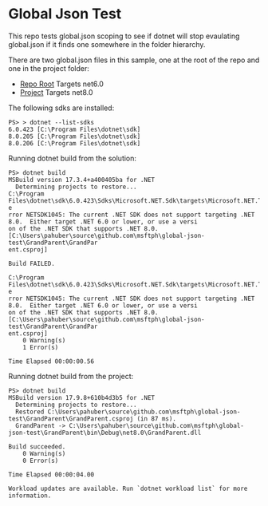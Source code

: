 # Global Json Test

This repo tests global.json scoping to see if dotnet will stop evaulating global.json if it finds one somewhere in the folder hierarchy. 

There are two global.json files in this sample, one at the root of the repo and one in the project folder:

* [Repo Root](global.json) Targets net6.0
* [Project](GrandParent/global.json) Targets net8.0

The following sdks are installed:

```
PS> > dotnet --list-sdks
6.0.423 [C:\Program Files\dotnet\sdk]
8.0.205 [C:\Program Files\dotnet\sdk]
8.0.206 [C:\Program Files\dotnet\sdk]
```

Running dotnet build from the solution:

```
PS> dotnet build
MSBuild version 17.3.4+a400405ba for .NET
  Determining projects to restore...
C:\Program Files\dotnet\sdk\6.0.423\Sdks\Microsoft.NET.Sdk\targets\Microsoft.NET.TargetFrameworkInference.targets(144,5): e
rror NETSDK1045: The current .NET SDK does not support targeting .NET 8.0.  Either target .NET 6.0 or lower, or use a versi
on of the .NET SDK that supports .NET 8.0. [C:\Users\pahuber\source\github.com\msftph\global-json-test\GrandParent\GrandPar
ent.csproj]

Build FAILED.

C:\Program Files\dotnet\sdk\6.0.423\Sdks\Microsoft.NET.Sdk\targets\Microsoft.NET.TargetFrameworkInference.targets(144,5): e
rror NETSDK1045: The current .NET SDK does not support targeting .NET 8.0.  Either target .NET 6.0 or lower, or use a versi
on of the .NET SDK that supports .NET 8.0. [C:\Users\pahuber\source\github.com\msftph\global-json-test\GrandParent\GrandPar
ent.csproj]
    0 Warning(s)
    1 Error(s)

Time Elapsed 00:00:00.56
```

Running dotnet build from the project:

```
PS> dotnet build
MSBuild version 17.9.8+610b4d3b5 for .NET
  Determining projects to restore...
  Restored C:\Users\pahuber\source\github.com\msftph\global-json-test\GrandParent\GrandParent.csproj (in 87 ms).
  GrandParent -> C:\Users\pahuber\source\github.com\msftph\global-json-test\GrandParent\bin\Debug\net8.0\GrandParent.dll

Build succeeded.
    0 Warning(s)
    0 Error(s)

Time Elapsed 00:00:04.00

Workload updates are available. Run `dotnet workload list` for more information.
```